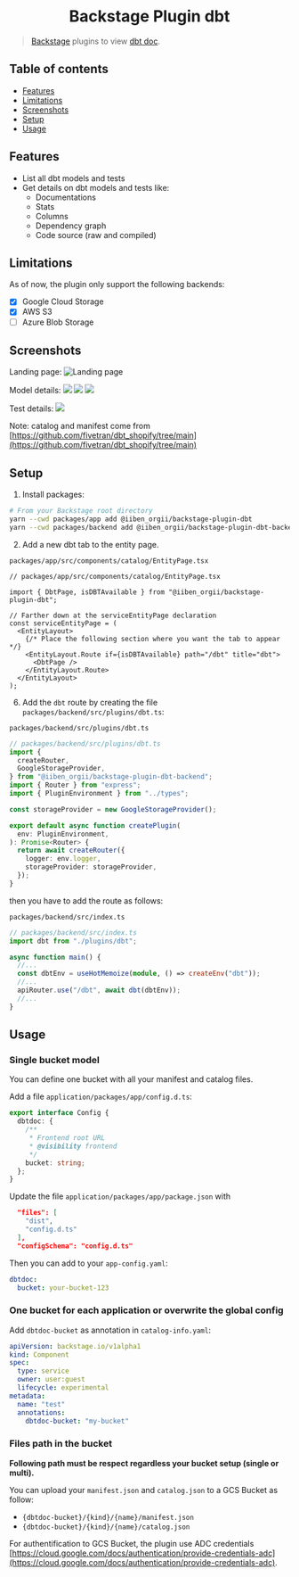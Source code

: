 <h1 align="center">Backstage Plugin dbt</h1>

> [Backstage](https://backstage.io/) plugins to view [dbt doc](https://www.getdbt.com/product/data-documentation/).

## Table of contents

<!-- toc -->

- [Features](#features)
- [Limitations](#limitations)
- [Screenshots](#screenshots)
- [Setup](#setup)
- [Usage](#usage)

## Features

- List all dbt models and tests
- Get details on dbt models and tests like:
  - Documentations
  - Stats
  - Columns
  - Dependency graph
  - Code source (raw and compiled)

## Limitations

As of now, the plugin only support the following backends:

- [x] Google Cloud Storage
- [x] AWS S3
- [ ] Azure Blob Storage

## Screenshots

Landing page:
![Landing page](doc/landing.png)

Model details:
![](doc/model_details_1.png)
![](doc/model_details_dependency.png)
![](doc/model_details_code.png)

Test details:
![](doc/test_details.png)

Note: catalog and manifest come from [https://github.com/fivetran/dbt_shopify/tree/main](https://github.com/fivetran/dbt_shopify/tree/main)

## Setup

1. Install packages:

```bash
# From your Backstage root directory
yarn --cwd packages/app add @iiben_orgii/backstage-plugin-dbt
yarn --cwd packages/backend add @iiben_orgii/backstage-plugin-dbt-backend
```

2. Add a new dbt tab to the entity page.

`packages/app/src/components/catalog/EntityPage.tsx`

```tsx
// packages/app/src/components/catalog/EntityPage.tsx

import { DbtPage, isDBTAvailable } from "@iiben_orgii/backstage-plugin-dbt";

// Farther down at the serviceEntityPage declaration
const serviceEntityPage = (
  <EntityLayout>
    {/* Place the following section where you want the tab to appear */}
    <EntityLayout.Route if={isDBTAvailable} path="/dbt" title="dbt">
      <DbtPage />
    </EntityLayout.Route>
  </EntityLayout>
);
```

6. Add the `dbt` route by creating the file `packages/backend/src/plugins/dbt.ts`:

`packages/backend/src/plugins/dbt.ts`

```ts
// packages/backend/src/plugins/dbt.ts
import {
  createRouter,
  GoogleStorageProvider,
} from "@iiben_orgii/backstage-plugin-dbt-backend";
import { Router } from "express";
import { PluginEnvironment } from "../types";

const storageProvider = new GoogleStorageProvider();

export default async function createPlugin(
  env: PluginEnvironment,
): Promise<Router> {
  return await createRouter({
    logger: env.logger,
    storageProvider: storageProvider,
  });
}
```

then you have to add the route as follows:

`packages/backend/src/index.ts`

```ts
// packages/backend/src/index.ts
import dbt from "./plugins/dbt";

async function main() {
  //...
  const dbtEnv = useHotMemoize(module, () => createEnv("dbt"));
  //...
  apiRouter.use("/dbt", await dbt(dbtEnv));
  //...
}
```

## Usage

### Single bucket model

You can define one bucket with all your manifest and catalog files.

Add a file `application/packages/app/config.d.ts`:

```ts
export interface Config {
  dbtdoc: {
    /**
     * Frontend root URL
     * @visibility frontend
     */
    bucket: string;
  };
}
```

Update the file `application/packages/app/package.json` with

```json
  "files": [
    "dist",
    "config.d.ts"
  ],
  "configSchema": "config.d.ts"
```

Then you can add to your `app-config.yaml`:

```yaml
dbtdoc:
  bucket: your-bucket-123
```

### One bucket for each application or overwrite the global config

Add `dbtdoc-bucket` as annotation in `catalog-info.yaml`:

```yaml
apiVersion: backstage.io/v1alpha1
kind: Component
spec:
  type: service
  owner: user:guest
  lifecycle: experimental
metadata:
  name: "test"
  annotations:
    dbtdoc-bucket: "my-bucket"
```

### Files path in the bucket

**Following path must be respect regardless your bucket setup (single or multi).**

You can upload your `manifest.json` and `catalog.json` to a GCS Bucket as follow:

- `{dbtdoc-bucket}/{kind}/{name}/manifest.json`
- `{dbtdoc-bucket}/{kind}/{name}/catalog.json`

For authentification to GCS Bucket, the plugin use ADC credentials [https://cloud.google.com/docs/authentication/provide-credentials-adc](https://cloud.google.com/docs/authentication/provide-credentials-adc).
